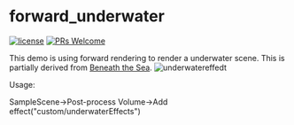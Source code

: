 # forward_underwater
[![license](http://img.shields.io/badge/license-MIT-blue.svg)](https://github.com/Tencent/InjectFix/blob/master/LICENSE)
[![PRs Welcome](https://img.shields.io/badge/PRs-welcome-blue.svg)](https://github.com/Tencent/InjectFix/pulls)

This demo is using forward rendering to render a underwater scene. This is partially derived from [Beneath the Sea](https://www.shadertoy.com/view/4ljXWh).
![underwatereffedt](https://github.com/sienaiwun/Unity_Underwater_Lighting/blob/master/imgs/underwaterFX.gif?raw=true)

Usage:

SampleScene->Post-process Volume->Add effect("custom/underwaterEffects")
